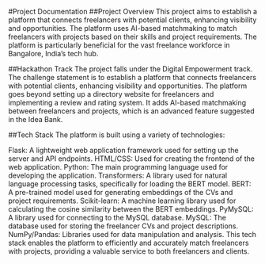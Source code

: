 #Project Documentation
##Project Overview
This project aims to establish a platform that connects freelancers with potential clients, enhancing visibility and opportunities. The platform uses AI-based matchmaking to match freelancers with projects based on their skills and project requirements. The platform is particularly beneficial for the vast freelance workforce in Bangalore, India’s tech hub.

##Hackathon Track
The project falls under the Digital Empowerment track. The challenge statement is to establish a platform that connects freelancers with potential clients, enhancing visibility and opportunities. The platform goes beyond setting up a directory website for freelancers and implementing a review and rating system. It adds AI-based matchmaking between freelancers and projects, which is an advanced feature suggested in the Idea Bank.

##Tech Stack
The platform is built using a variety of technologies:

Flask: A lightweight web application framework used for setting up the server and API endpoints.
HTML/CSS: Used for creating the frontend of the web application.
Python: The main programming language used for developing the application.
Transformers: A library used for natural language processing tasks, specifically for loading the BERT model.
BERT: A pre-trained model used for generating embeddings of the CVs and project requirements.
Scikit-learn: A machine learning library used for calculating the cosine similarity between the BERT embeddings.
PyMySQL: A library used for connecting to the MySQL database.
MySQL: The database used for storing the freelancer CVs and project descriptions.
NumPy/Pandas: Libraries used for data manipulation and analysis.
This tech stack enables the platform to efficiently and accurately match freelancers with projects, providing a valuable service to both freelancers and clients.
